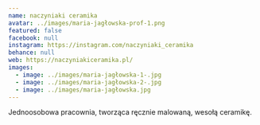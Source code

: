 ```yaml
---
name: naczyniaki ceramika
avatar: ../images/maria-jagłowska-prof-1.png
featured: false
facebook: null
instagram: https://instagram.com/naczyniaki_ceramika
behance: null
web: https://naczyniakiceramika.pl/
images:
  - image: ../images/maria-jagłowska-1-.jpg
  - image: ../images/maria-jagłowska-2-.jpg
  - image: ../images/maria-jagłowska.jpg
---
```

Jednoosobowa pracownia, tworząca ręcznie malowaną, wesołą ceramikę.
